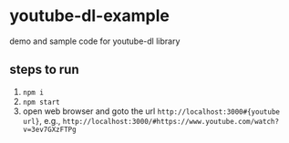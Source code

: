# youtube-dl-example

demo and sample code for youtube-dl library

## steps to run

1. `npm i`
2. `npm start`
3. open web browser and goto the url `http://localhost:3000#{youtube url}`, e.g., `http://localhost:3000/#https://www.youtube.com/watch?v=3ev7GXzFTPg`
